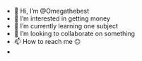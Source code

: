 - 👋 Hi, I’m @Omegathebest
- 👀 I’m interested in getting money
- 🌱 I’m currently learning one subject
- 💞️ I’m looking to collaborate on something
- 📫 How to reach me 😐
- 

<!---
Omegathebest/Omegathebest is a ✨ special ✨ repository because its `README.md` (this file) appears on your GitHub profile.
You can click the Preview link to take a look at your changes.
--->
